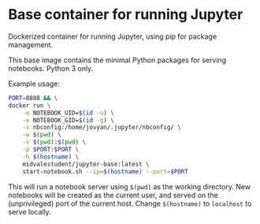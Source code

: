 # Base container for running Jupyter

Dockerized container for running Jupyter, using pip for package management.

This base image contains the minimal Python packages for serving notebooks.
Python 3 only.

Example usage:

```bash
PORT=8888 && \
docker run \
    -e NOTEBOOK_UID=$(id -u) \
    -e NOTEBOOK_GID=$(id -g) \
    -v nbconfig:/home/jovyan/.jupyter/nbconfig/ \
    -w $(pwd) \
    -v $(pwd):$(pwd) \
    -p $PORT:$PORT \
    -h $(hostname) \
    midvalestudent/jupyter-base:latest \
    start-notebook.sh --ip=$(hostname) --port=$PORT
```

This will run a notebook server using `$(pwd)` as the working directory.  New
notebooks will be created as the current user, and served on the (unprivileged)
port of the current host.  Change `$(hostname)` to `localhost` to serve locally.
